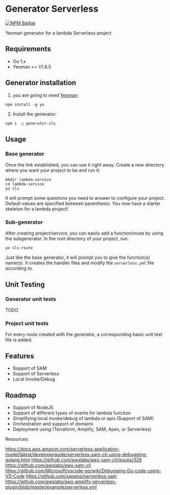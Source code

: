 # Generator Serverless

[![NPM Badge](https://img.shields.io/npm/v/generator-sls.svg)](https://www.npmjs.com/package/generator-sls)

Yeoman generator for a lambda Serverless project


## Requirements

* Go 1.x 
* Yeoman >= V1.8.5

## Generator installation
 
1) you are going to need [Yeoman](http://yeoman.io/):
```
npm install -g yo
```
2) Install the generator:

```bash
npm i -g generator-sls
```

## Usage

### Base generator

Once the link established, you can use it right away.
Create a new directory where you want your project to be and run it:
```
mkdir lambda-service
cd lambda-service
yo sls
```
It will prompt some questions you need to answer to configure your project.
Default values are specified between parenthesis.
You now have a starter skeleton for a lambda project!

### Sub-generator

After creating project/service, you can easily add a function/route by using the subgenerator. In the root directory of your project, run:
```
yo sls:route
```
Just like the base generator, it will prompt you to give the function(s) name(s).
It creates the handler files
 and modify the `serverless.yml` file according to.

## Unit Testing
### Generator unit tests
TODO

### Project unit tests
For every route created with the generator, a corresponding basic unit test file is added.

## Features
- Support of SAM 
- Support of Serverless 
- Local Invoke/Debug 

## Roadmap

- Support of NodeJS
- Support of different types of events for lambda function  
- Simplifying local invoke/debug of lambda or apis (Support of SAM)
- Orchestration and support of domains  
- Deployment using (Terraform, Amplify, SAM, Apex, or Serverless)

Resources:

https://docs.aws.amazon.com/serverless-application-model/latest/developerguide/serverless-sam-cli-using-debugging-golang.html
https://github.com/awslabs/aws-sam-cli/issues/326
https://github.com/awslabs/aws-sam-cli
https://github.com/Microsoft/vscode-go/wiki/Debugging-Go-code-using-VS-Code
https://github.com/sapessi/serverless-sam
https://github.com/awslabs/aws-amplify-serverless-plugin/blob/master/example/serverless.yml